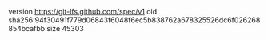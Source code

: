 version https://git-lfs.github.com/spec/v1
oid sha256:94f30491f779d06843f6048f6ec5b838762a678325526dc6f026268854bcafbb
size 45303

